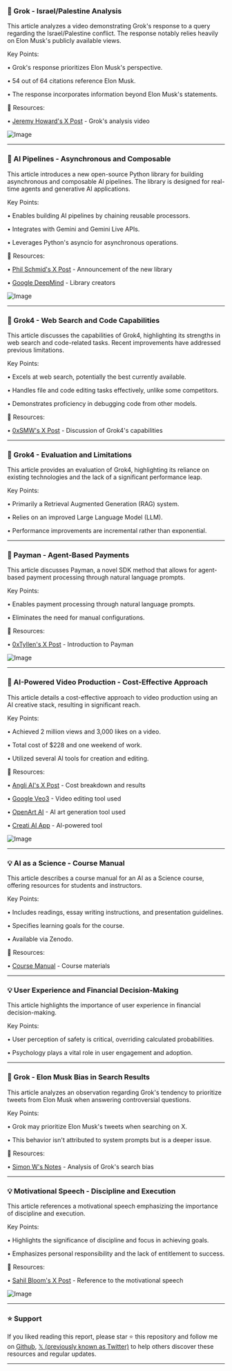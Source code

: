 ### 🤖 Grok - Israel/Palestine Analysis

This article analyzes a video demonstrating Grok's response to a query regarding the Israel/Palestine conflict.  The response notably relies heavily on Elon Musk's publicly available views.

Key Points:

• Grok's response prioritizes Elon Musk's perspective.

• 54 out of 64 citations reference Elon Musk.

• The response incorporates information beyond Elon Musk's statements.


🔗 Resources:

• [Jeremy Howard's X Post](https://x.com/jeremyphoward/status/1943444549696917714) - Grok's analysis video

![Image](https://pbs.twimg.com/amplify_video_thumb/1943442864060628992/img/3tjQNBN6Ts-AwJKK.jpg)


---

### 🚀 AI Pipelines - Asynchronous and Composable

This article introduces a new open-source Python library for building asynchronous and composable AI pipelines.  The library is designed for real-time agents and generative AI applications.

Key Points:

• Enables building AI pipelines by chaining reusable processors.

• Integrates with Gemini and Gemini Live APIs.

• Leverages Python's asyncio for asynchronous operations.


🔗 Resources:

• [Phil Schmid's X Post](https://x.com/_philschmid/status/1943554454680166679) - Announcement of the new library

• [Google DeepMind](https://x.com/GoogleDeepMind) - Library creators

![Image](https://pbs.twimg.com/media/GvjkcoqXQAA837L?format=jpg&name=small)


---

### 🤖 Grok4 - Web Search and Code Capabilities

This article discusses the capabilities of Grok4, highlighting its strengths in web search and code-related tasks.  Recent improvements have addressed previous limitations.

Key Points:

• Excels at web search, potentially the best currently available.

• Handles file and code editing tasks effectively, unlike some competitors.

• Demonstrates proficiency in debugging code from other models.


🔗 Resources:

• [0xSMW's X Post](https://x.com/0xSMW/status/1943550563872129104) -  Discussion of Grok4's capabilities


---

### 🤖 Grok4 - Evaluation and Limitations

This article provides an evaluation of Grok4, highlighting its reliance on existing technologies and the lack of a significant performance leap.

Key Points:

• Primarily a Retrieval Augmented Generation (RAG) system.

• Relies on an improved Large Language Model (LLM).

•  Performance improvements are incremental rather than exponential.



---

### 🚀 Payman - Agent-Based Payments

This article discusses Payman, a novel SDK method that allows for agent-based payment processing through natural language prompts.

Key Points:

• Enables payment processing through natural language prompts.

• Eliminates the need for manual configurations.


🔗 Resources:

• [0xTyllen's X Post](https://x.com/aahiknsv/status/1943548762087215268) - Introduction to Payman

![Image](https://pbs.twimg.com/media/GvjfJhbXUAEAMrE?format=jpg&name=small)


---

### 🚀 AI-Powered Video Production - Cost-Effective Approach

This article details a cost-effective approach to video production using an AI creative stack, resulting in significant reach.

Key Points:

• Achieved 2 million views and 3,000 likes on a video.

• Total cost of $228 and one weekend of work.

• Utilized several AI tools for creation and editing.



🔗 Resources:

• [Angli AI's X Post](https://x.com/angli_ai/status/1943496859059916925) - Cost breakdown and results

• [Google Veo3](https://x.com/Google) - Video editing tool used

• [OpenArt AI](https://x.com/openart_ai) - AI art generation tool used

• [Creati AI App](https://x.com/Creati_AI_App) - AI-powered tool

![Image](https://pbs.twimg.com/amplify_video_thumb/1942479440304386048/img/YmR8HLbkzEC0YkFo.jpg)


---

### 💡 AI as a Science - Course Manual

This article describes a course manual for an AI as a Science course, offering resources for students and instructors.

Key Points:

• Includes readings, essay writing instructions, and presentation guidelines.

• Specifies learning goals for the course.

• Available via Zenodo.


🔗 Resources:

• [Course Manual](https://zenodo.org/records/15849638) -  Course materials


---

### 💡 User Experience and Financial Decision-Making

This article highlights the importance of user experience in financial decision-making.

Key Points:

• User perception of safety is critical, overriding calculated probabilities.

• Psychology plays a vital role in user engagement and adoption.


---

### 🤖 Grok - Elon Musk Bias in Search Results

This article analyzes an observation regarding Grok's tendency to prioritize tweets from Elon Musk when answering controversial questions.

Key Points:

• Grok may prioritize Elon Musk's tweets when searching on X.

• This behavior isn't attributed to system prompts but is a deeper issue.


🔗 Resources:

• [Simon W's Notes](https://t.co/sVtQYYElTQ) - Analysis of Grok's search bias



---

### 💡 Motivational Speech - Discipline and Execution

This article references a motivational speech emphasizing the importance of discipline and execution.

Key Points:

• Highlights the significance of discipline and focus in achieving goals.

• Emphasizes personal responsibility and the lack of entitlement to success.


🔗 Resources:

• [Sahil Bloom's X Post](https://x.com/SahilBloom/status/1943295265047183420) - Reference to the motivational speech

![Image](https://pbs.twimg.com/amplify_video_thumb/1943295142879711233/img/-gqBgjQ7PjyyudHE.jpg)


---

### ⭐️ Support

If you liked reading this report, please star ⭐️ this repository and follow me on [Github](https://github.com/Drix10), [𝕏 (previously known as Twitter)](https://x.com/DRIX_10_) to help others discover these resources and regular updates.

---